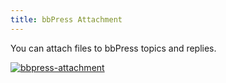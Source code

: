 ```yaml
---
title: bbPress Attachment
---
```


You can attach files to bbPress topics and replies.



[![bbpress-attachment](http://docs.rtcamp.com/wp-content/uploads/2014/08/bbpress-attachment.png)](http://docs.rtcamp.com/wp-content/uploads/2014/08/bbpress-attachment.png)










